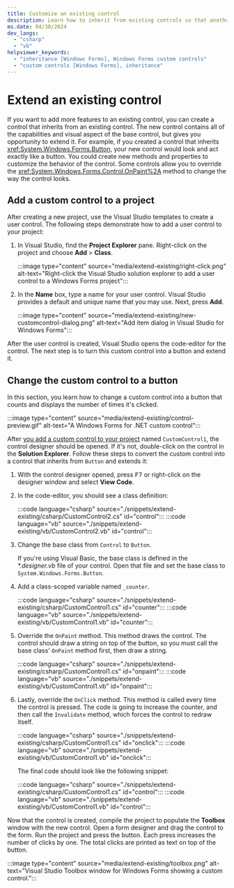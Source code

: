 ```yaml
---
title: Customize an existing control
description: Learn how to inherit from existing controls so that another control has all of its functionality and visual properties.
ms.date: 04/30/2024
dev_langs:
  - "csharp"
  - "vb"
helpviewer_keywords:
  - "inheritance [Windows Forms], Windows Forms custom controls"
  - "custom controls [Windows Forms], inheritance"
---
```


# Extend an existing control

If you want to add more features to an existing control, you can create a control that inherits from an existing control. The new control contains all of the capabilities and visual aspect of the base control, but gives you opportunity to extend it. For example, if you created a control that inherits <xref:System.Windows.Forms.Button>, your new control would look and act exactly like a button. You could create new methods and properties to customize the behavior of the control. Some controls allow you to override the <xref:System.Windows.Forms.Control.OnPaint%2A> method to change the way the control looks.

## Add a custom control to a project

After creating a new project, use the Visual Studio templates to create a user control. The following steps demonstrate how to add a user control to your project:

01. In Visual Studio, find the **Project Explorer** pane. Right-click on the project and choose **Add** > **Class**.

    :::image type="content" source="media/extend-existing/right-click.png" alt-text="Right-click the Visual Studio solution explorer to add a user control to a Windows Forms project":::

01. In the **Name** box, type a name for your user control. Visual Studio provides a default and unique name that you may use. Next, press **Add**.

    :::image type="content" source="media/extend-existing/new-customcontrol-dialog.png" alt-text="Add item dialog in Visual Studio for Windows Forms":::

After the user control is created, Visual Studio opens the code-editor for the control. The next step is to turn this custom control into a button and extend it.

## Change the custom control to a button

In this section, you learn how to change a custom control into a button that counts and displays the number of times it's clicked.

:::image type="content" source="media/extend-existing/control-preview.gif" alt-text="A Windows Forms for .NET custom control":::

After [you add a custom control to your project](#add-a-custom-control-to-a-project) named `CustomControl1`, the control designer should be opened. If it's not, double-click on the control in the **Solution Explorer**. Follow these steps to convert the custom control into a control that inherits from `Button` and extends it:

01. With the control designer opened, press <kbd>F7</kbd> or right-click on the designer window and select **View Code**.
01. In the code-editor, you should see a class definition:

    :::code language="csharp" source="./snippets/extend-existing/csharp/CustomControl2.cs" id="control":::
    :::code language="vb" source="./snippets/extend-existing/vb/CustomControl2.vb" id="control":::

01. Change the base class from `Control` to `Button`.

    If you're using Visual Basic, the base class is defined in the _\*.designer.vb_ file of your control. Open that file and set the base class to `System.Windows.Forms.Button`.

01. Add a class-scoped variable named `_counter`.

    :::code language="csharp" source="./snippets/extend-existing/csharp/CustomControl1.cs" id="counter":::
    :::code language="vb" source="./snippets/extend-existing/vb/CustomControl1.vb" id="counter":::

01. Override the `OnPaint` method. This method draws the control. The control should draw a string on top of the button, so you must call the base class' `OnPaint` method first, then draw a string.

    :::code language="csharp" source="./snippets/extend-existing/csharp/CustomControl1.cs" id="onpaint":::
    :::code language="vb" source="./snippets/extend-existing/vb/CustomControl1.vb" id="onpaint":::

01. Lastly, override the `OnClick` method. This method is called every time the control is pressed. The code is going to increase the counter, and then call the `Invalidate` method, which forces the control to redraw itself.

    :::code language="csharp" source="./snippets/extend-existing/csharp/CustomControl1.cs" id="onclick":::
    :::code language="vb" source="./snippets/extend-existing/vb/CustomControl1.vb" id="onclick":::

    The final code should look like the following snippet:

    :::code language="csharp" source="./snippets/extend-existing/csharp/CustomControl1.cs" id="control":::
    :::code language="vb" source="./snippets/extend-existing/vb/CustomControl1.vb" id="control":::

Now that the control is created, compile the project to populate the **Toolbox** window with the new control. Open a form designer and drag the control to the form. Run the project and press the button. Each press increases the number of clicks by one. The total clicks are printed as text on top of the button.

:::image type="content" source="media/extend-existing/toolbox.png" alt-text="Visual Studio Toolbox window for Windows Forms showing a custom control.":::
